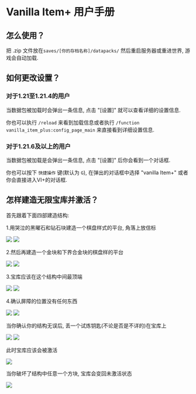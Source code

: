# Vanilla Item+ 用户手册

## 怎么使用？

把 .zip 文件放在`saves/[你的存档名称]/datapacks/` 然后重启服务器或重进世界, 游戏会自动加载.

## 如何更改设置？

### 对于1.21至1.21.4的用户

当数据包被加载时会弹出一条信息, 点击 "\[设置\]" 就可以查看详细的设置信息.

你也可以执行 `/reload` 来看到加载信息或者执行 `/function vanilla_item_plus:config_page_main` 来直接看到详细设置信息.

### 对于1.21.6及以上的用户

当数据包被加载是会弹出一条信息, 点击 "\[设置\]" 后你会看到一个对话框.

你也可以按下 `快捷操作` 键(默认为 `G`), 在弹出的对话框中选择 "vanilla Item+" 或者你会直接进入VI+的对话框.

## 怎样建造无限宝库并激活？

首先跟着下面四部建造结构:

1.用哭泣的黑曜石和钻石块建造一个棋盘样式的平台, 角落上放信标

![](infinite_vault_structure_1.png) ![](infinite_vault_structure_up1.png)

2.然后再建造一个金块和下界合金块的棋盘样的平台

![](infinite_vault_structure_2.png) ![](infinite_vault_structure_up2.png)

3.宝库应该在这个结构中间最顶端

![](infinite_vault_structure_3.png) ![](infinite_vault_structure_up3.png)

4.确认屏障的位置没有任何东西

![](infinite_vault_structure_4.png) ![](infinite_vault_structure_up4.png)

当你确认你的结构无误后, 丢一个试炼钥匙(不论是否是不详的)在宝库上

![](infinite_vault_structure_5.png) ![](infinite_vault_structure_6.png)

此时宝库应该会被激活

![](infinite_vault_structure_7.png)

当你破坏了结构中任意一个方块, 宝库会变回未激活状态

![](infinite_vault_structure_8.png)
